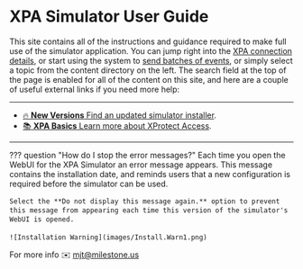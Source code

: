 # XPA Simulator User Guide

This site contains all of the instructions and guidance required to make full use of the simulator application. You can jump right into the [XPA connection details](../docs/Start/index.md#connection-parameters-for-onguard-and-ccure), or start using the system to [send batches of events](../docs/Sim/index.md#run-a-batch-of-events), or simply select a topic from the content directory on the left. The search field at the top of the page is enabled for all of the content on this site, and here are a couple of useful external links if you need more help:

***

<div class="grid cards" markdown>

- [:fire:  __New Versions__ Find an updated simulator installer](https://milestonecdus.visualstudio.com/CustomDevAmerica/_build?definitionId=49).
- [:books:  __XPA Basics__ Learn more about XProtect Access](https://learn.milestonesys.com/courses/85976/).

</div>

***

??? question "How do I stop the error messages?"
    Each time you open the WebUI for the XPA Simulator an error message appears. This message contains the installation date, and reminds users that a new configuration is required before the simulator can be used. 

    Select the **Do not display this message again.** option to prevent this message from appearing each time this version of the simulator's WebUI is opened. 

    ![Installation Warning](images/Install.Warn1.png)

For more info  :envelope: <mjt@milestone.us>


